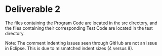 # Deliverable 2
The files containing the Program Code are located in the src directory, and the files containing their corresponding Test Code are located in the test directory. 


Note: The comment indenting issues seen through GitHub are not an issue in Eclipse. This is due to mismatched indent sizes (4 versus 8).
